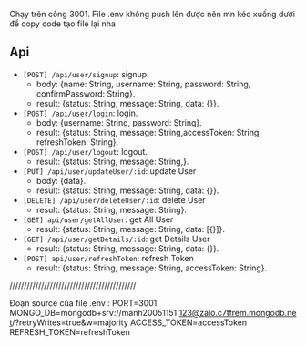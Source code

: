 Chạy trên cổng 3001.
File .env không push lên được nên mn kéo xuống dưới để copy code tạo file lại nha

## Api

-   `[POST] /api/user/signup`: signup.
    -   body: {name: String, username: String, password: String, confirmPassword: String}.
    -   result: {status: String, message: String, data: {}}.
-   `[POST] /api/user/login`: login.
    -   body: {username: String, password: String}.
    -   result: {status: String, message: String,accessToken: String, refreshToken: String}.
-   `[POST] /api/user/logout`: logout.
    -   result: {status: String, message: String,}.
-   `[PUT] /api/user/updateUser/:id`: update User
    -   body: {data}.
    -   result: {status: String, message: String, data: {}}.
-   `[DELETE] /api/user/deleteUser/:id`: delete User
    -   result: {status: String, message: String}.
-   `[GET] api/user/getAllUser`: get All User
    -   result: {status: String, message: String, data: [{}]}.
-   `[GET] /api/user/getDetails/:id`: get Details User
    -   result: {status: String, message: String, data: {}}.
-   `[POST] api/user/refreshToken`: refresh Token
    -   result: {status: String, message: String, accessToken: String}.



////////////////////////////////////////////


Đoạn source của file .env :
PORT=3001
MONGO_DB=mongodb+srv://manh20051151:123@zalo.c7tfrem.mongodb.net/?retryWrites=true&w=majority
ACCESS_TOKEN=accessToken
REFRESH_TOKEN=refreshToken


